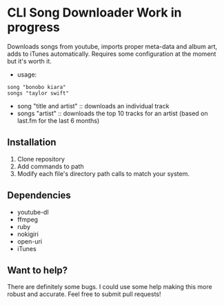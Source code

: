 # CLI Song Downloader Work in progress

Downloads songs from youtube, imports proper meta-data and album art, adds to iTunes automatically. Requires some configuration at the moment but it's worth it.

* usage:

```command
song "bonobo kiara"
songs "taylor swift"
```

* song "title and artist" :: downloads an individual track
* songs "artist" :: downloads the top 10 tracks for an artist (based on last.fm for the last 6 months)

## Installation

1. Clone repository
2. Add commands to path
3. Modify each file's directory path calls to match your system.

## Dependencies

* youtube-dl
* ffmpeg
* ruby
* nokigiri
* open-uri
* iTunes

## Want to help?
There are definitely some bugs. I could use some help making this more robust and accurate. Feel free to submit pull requests!